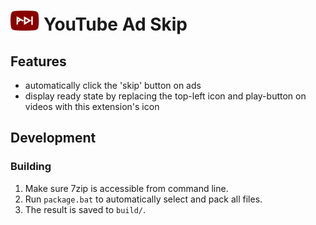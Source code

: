 # <img height="32" src="/resources/icon.svg" /> YouTube Ad Skip

## Features

- automatically click the 'skip' button on ads
- display ready state by replacing the top-left icon and play-button on videos with this extension's icon

## Development

### Building

1. Make sure 7zip is accessible from command line.
2. Run `package.bat` to automatically select and pack all files.
3. The result is saved to `build/`.


